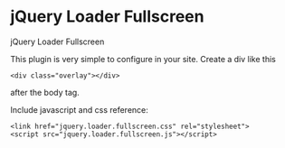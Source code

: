 jQuery Loader Fullscreen
=====================

jQuery Loader Fullscreen

This plugin is very simple to configure in your site.
Create a div like this

`<div class="overlay"></div>`

after the body tag.

Include javascript and css reference:


`<link href="jquery.loader.fullscreen.css" rel="stylesheet">`  
`<script src="jquery.loader.fullscreen.js"></script>`


